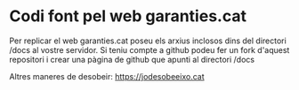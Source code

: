 # Codi font pel web garanties.cat

Per replicar el web garanties.cat poseu els arxius inclosos dins del directori /docs al vostre servidor. Si teniu compte a github podeu fer un fork d'aquest repositori i crear una pàgina de github que apunti al directori /docs

Altres maneres de desobeir: https://jodesobeeixo.cat

